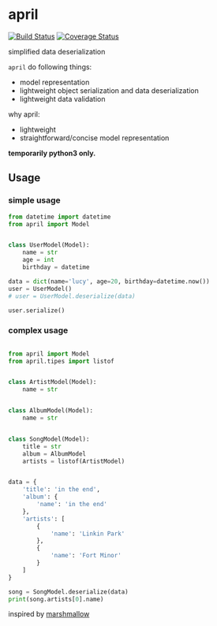 # april

[![Build Status](https://travis-ci.org/cosven/april.svg?branch=master)](https://travis-ci.org/cosven/april)
[![Coverage Status](https://coveralls.io/repos/github/cosven/april/badge.svg?branch=master)](https://coveralls.io/github/cosven/april?branch=master)

simplified data deserialization

`april` do following things:

- model representation
- lightweight object serialization and data deserialization
- lightweight data validation

why april:

- lightweight
- straightforward/concise model representation

**temporarily python3 only.**

## Usage

### simple usage

```python
from datetime import datetime
from april import Model


class UserModel(Model):
    name = str
    age = int
    birthday = datetime

data = dict(name='lucy', age=20, birthday=datetime.now())
user = UserModel()
# user = UserModel.deserialize(data)

user.serialize()
```

### complex usage

```python

from april import Model
from april.tipes import listof


class ArtistModel(Model):
    name = str


class AlbumModel(Model):
    name = str


class SongModel(Model):
    title = str
    album = AlbumModel
    artists = listof(ArtistModel)


data = {
    'title': 'in the end',
    'album': {
        'name': 'in the end'
    },
    'artists': [
        {
            'name': 'Linkin Park'
        },
        {
            'name': 'Fort Minor'
        }
    ]
}

song = SongModel.deserialize(data)
print(song.artists[0].name)
```


inspired by [marshmallow](http://marshmallow.readthedocs.io/en/latest/quickstart.html#deserializing-to-objects)
